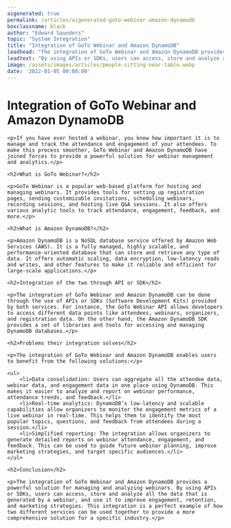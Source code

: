 ```yaml
---
aigenerated: true
permalink: /articles/aigenerated-goto-webinar-amazon-dynamodb
boxclassname: black
author: "Edward Saunders"
topic: "System Integration"
title: "Integration of GoTo Webinar and Amazon DynamoDB"
leadhead: "The integration of GoTo Webinar and Amazon DynamoDB provides a powerful solution for managing and analyzing webinars"
leadtext: "By using APIs or SDKs, users can access, store and analyze all the data that is generated by a webinar, and use it to improve engagement, retention, and marketing strategies. This integration is a perfect example of how two different services can be used together to provide a more comprehensive solution for a specific industry."
image: /assets/images/articles/people-sitting-near-table.webp
date: '2022-01-05 00:00:00'
---
```

<div class="arttext">
	<h1>Integration of GoTo Webinar and Amazon DynamoDB</h1>

	<p>If you have ever hosted a webinar, you know how important it is to manage and track the attendance and engagement of your attendees. To make this process smoother, GoTo Webinar and Amazon DynamoDB have joined forces to provide a powerful solution for webinar management and analytics.</p>

	<h2>What is GoTo Webinar?</h2>

	<p>GoTo Webinar is a popular web-based platform for hosting and managing webinars. It provides tools for setting up registration pages, sending customizable invitations, scheduling webinars, recording sessions, and hosting live Q&A sessions. It also offers various analytic tools to track attendance, engagement, feedback, and more.</p>

	<h2>What is Amazon DynamoDB?</h2>

	<p>Amazon DynamoDB is a NoSQL database service offered by Amazon Web Services (AWS). It is a fully managed, highly scalable, and performance-oriented database that can store and retrieve any type of data. It offers automatic scaling, data encryption, low-latency reads and writes, and other features to make it reliable and efficient for large-scale applications.</p>

	<h2>Integration of the two through API or SDK</h2>

	<p>The integration of GoTo Webinar and Amazon DynamoDB can be done through the use of APIs or SDKs (Software Development Kits) provided by both services. For instance, the GoTo Webinar API allows developers to access different data points like attendees, webinars, organizers, and registration data. On the other hand, the Amazon DynamoDB SDK provides a set of libraries and tools for accessing and managing DynamoDB databases.</p>

	<h2>Problems their integration solves</h2>

	<p>The integration of GoTo Webinar and Amazon DynamoDB enables users to benefit from the following solutions:</p>

	<ul>
		<li>Data consolidation: Users can aggregate all the attendee data, webinar data, and engagement data in one place using DynamoDB. This makes it easier to analyze and report on webinar performance, attendance trends, and feedback.</li>
		<li>Real-time analytics: DynamoDB’s low-latency and scalable capabilities allow organizers to monitor the engagement metrics of a live webinar in real-time. This helps them to identify the most popular topics, questions, and feedback from attendees during a session.</li>
		<li>Simplified reporting: The integration allows organizers to generate detailed reports on webinar attendance, engagement, and feedback. This can be used to guide future webinar planning, improve marketing strategies, and target specific audiences.</li>
	</ul>

	<h2>Conclusion</h2>

	<p>The integration of GoTo Webinar and Amazon DynamoDB provides a powerful solution for managing and analyzing webinars. By using APIs or SDKs, users can access, store and analyze all the data that is generated by a webinar, and use it to improve engagement, retention, and marketing strategies. This integration is a perfect example of how two different services can be used together to provide a more comprehensive solution for a specific industry.</p>

</div>